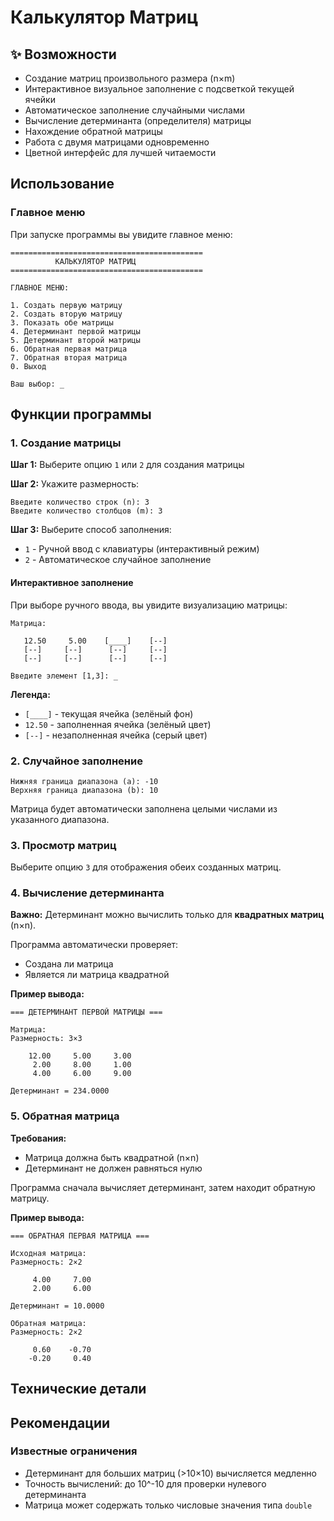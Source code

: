 # Калькулятор Матриц

## ✨ Возможности

- Создание матриц произвольного размера (n×m)
- Интерактивное визуальное заполнение с подсветкой текущей ячейки
- Автоматическое заполнение случайными числами
- Вычисление детерминанта (определителя) матрицы
- Нахождение обратной матрицы
- Работа с двумя матрицами одновременно
- Цветной интерфейс для лучшей читаемости

## Использование

### Главное меню

При запуске программы вы увидите главное меню:

```
===========================================
          КАЛЬКУЛЯТОР МАТРИЦ
===========================================

ГЛАВНОЕ МЕНЮ:

1. Создать первую матрицу
2. Создать вторую матрицу
3. Показать обе матрицы
4. Детерминант первой матрицы
5. Детерминант второй матрицы
6. Обратная первая матрица
7. Обратная вторая матрица
0. Выход

Ваш выбор: _
```

## Функции программы

### 1. Создание матрицы

**Шаг 1:** Выберите опцию `1` или `2` для создания матрицы

**Шаг 2:** Укажите размерность:
```
Введите количество строк (n): 3
Введите количество столбцов (m): 3
```

**Шаг 3:** Выберите способ заполнения:
- `1` - Ручной ввод с клавиатуры (интерактивный режим)
- `2` - Автоматическое случайное заполнение

#### Интерактивное заполнение

При выборе ручного ввода, вы увидите визуализацию матрицы:

```
Матрица:

   12.50     5.00    [____]    [--]  
   [--]     [--]      [--]     [--]  
   [--]     [--]      [--]     [--]  

Введите элемент [1,3]: _
```

**Легенда:**
- `[____]` - текущая ячейка (зелёный фон)
- `12.50` - заполненная ячейка (зелёный цвет)
- `[--]` - незаполненная ячейка (серый цвет)

### 2. Случайное заполнение

```
Нижняя граница диапазона (a): -10
Верхняя граница диапазона (b): 10
```

Матрица будет автоматически заполнена целыми числами из указанного диапазона.

### 3. Просмотр матриц

Выберите опцию `3` для отображения обеих созданных матриц.

### 4. Вычисление детерминанта

**Важно:** Детерминант можно вычислить только для **квадратных матриц** (n×n).

Программа автоматически проверяет:
- Создана ли матрица
- Является ли матрица квадратной

**Пример вывода:**
```
=== ДЕТЕРМИНАНТ ПЕРВОЙ МАТРИЦЫ ===

Матрица:
Размерность: 3×3

    12.00     5.00     3.00 
     2.00     8.00     1.00 
     4.00     6.00     9.00 

Детерминант = 234.0000
```

### 5. Обратная матрица

**Требования:**
- Матрица должна быть квадратной (n×n)
- Детерминант не должен равняться нулю

Программа сначала вычисляет детерминант, затем находит обратную матрицу.

**Пример вывода:**
```
=== ОБРАТНАЯ ПЕРВАЯ МАТРИЦА ===

Исходная матрица:
Размерность: 2×2

     4.00     7.00 
     2.00     6.00 

Детерминант = 10.0000

Обратная матрица:
Размерность: 2×2

     0.60    -0.70 
    -0.20     0.40 
```

## Технические детали

## Рекомендации

### Известные ограничения

- Детерминант для больших матриц (>10×10) вычисляется медленно
- Точность вычислений: до 10^-10 для проверки нулевого детерминанта
- Матрица может содержать только числовые значения типа `double`

